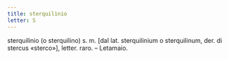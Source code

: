```yaml
---
title: sterquilìnio
letter: S
---
```

sterquilìnio (o sterquilino) s. m. [dal lat. sterquilinium o sterquilinum, der. di stercus «sterco»], letter. raro. – Letamaio.